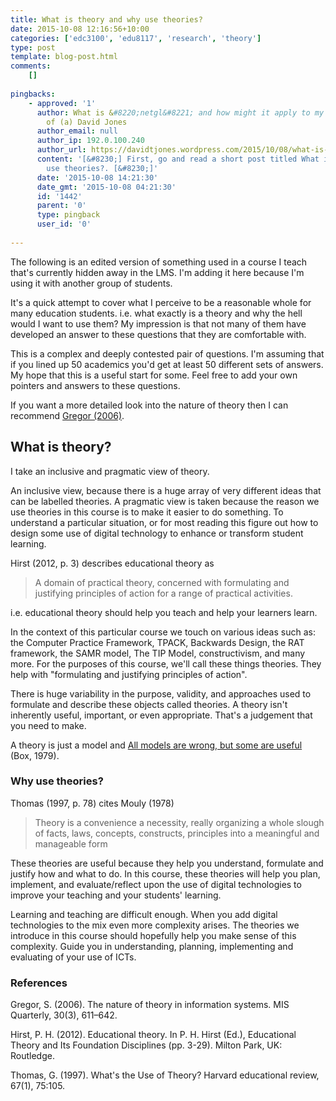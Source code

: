 ```yaml
---
title: What is theory and why use theories?
date: 2015-10-08 12:16:56+10:00
categories: ['edc3100', 'edu8117', 'research', 'theory']
type: post
template: blog-post.html
comments:
    []
    
pingbacks:
    - approved: '1'
      author: What is &#8220;netgl&#8221; and how might it apply to my problem | The Weblog
        of (a) David Jones
      author_email: null
      author_ip: 192.0.100.240
      author_url: https://davidtjones.wordpress.com/2015/10/08/what-is-netgl-and-how-might-it-apply-to-my-problem/
      content: '[&#8230;] First, go and read a short post titled What is theory and why
        use theories?. [&#8230;]'
      date: '2015-10-08 14:21:30'
      date_gmt: '2015-10-08 04:21:30'
      id: '1442'
      parent: '0'
      type: pingback
      user_id: '0'
    
---
```

The following is an edited version of something used in a course I teach that's currently hidden away in the LMS. I'm adding it here because I'm using it with another group of students.

It's a quick attempt to cover what I perceive to be a reasonable whole for many education students. i.e. what exactly is a theory and why the hell would I want to use them? My impression is that not many of them have developed an answer to these questions that they are comfortable with.

This is a complex and deeply contested pair of questions. I'm assuming that if you lined up 50 academics you'd get at least 50 different sets of answers. My hope that this is a useful start for some. Feel free to add your own pointers and answers to these questions.

If you want a more detailed look into the nature of theory then I can recommend [Gregor (2006)](http://www.jstor.org/stable/25148742).

## What is theory?

I take an inclusive and pragmatic view of theory.

An inclusive view, because there is a huge array of very different ideas that can be labelled theories. A pragmatic view is taken because the reason we use theories in this course is to make it easier to do something. To understand a particular situation, or for most reading this figure out how to design some use of digital technology to enhance or transform student learning.

Hirst (2012, p. 3) describes educational theory as

> A domain of practical theory, concerned with formulating and justifying principles of action for a range of practical activities.

i.e. educational theory should help you teach and help your learners learn.

In the context of this particular course we touch on various ideas such as: the Computer Practice Framework, TPACK, Backwards Design, the RAT framework, the SAMR model, The TIP Model, constructivism, and many more. For the purposes of this course, we'll call these things theories. They help with "formulating and justifying principles of action".

There is huge variability in the purpose, validity, and approaches used to formulate and describe these objects called theories. A theory isn't inherently useful, important, or even appropriate. That's a judgement that you need to make.

A theory is just a model and [All models are wrong, but some are useful](/blog2/2015/08/28/all-models-are-wrong-but-some-are-useful-and-its-application-to-e-learning/) (Box, 1979).

### Why use theories?

Thomas (1997, p. 78) cites Mouly (1978)

> Theory is a convenience a necessity, really organizing a whole slough of facts, laws, concepts, constructs, principles into a meaningful and manageable form

These theories are useful because they help you understand, formulate and justify how and what to do. In this course, these theories will help you plan, implement, and evaluate/reflect upon the use of digital technologies to improve your teaching and your students' learning.

Learning and teaching are difficult enough. When you add digital technologies to the mix even more complexity arises. The theories we introduce in this course should hopefully help you make sense of this complexity. Guide you in understanding, planning, implementing and evaluating of your use of ICTs.

### References

Gregor, S. (2006). The nature of theory in information systems. MIS Quarterly, 30(3), 611–642.

Hirst, P. H. (2012). Educational theory. In P. H. Hirst (Ed.), Educational Theory and Its Foundation Disciplines (pp. 3-29). Milton Park, UK: Routledge.

Thomas, G. (1997). What's the Use of Theory? Harvard educational review, 67(1), 75:105.